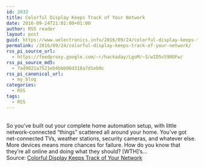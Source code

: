 ```yaml
---
id: 2032
title: Colorful Display Keeps Track of Your Network
date: 2016-09-24T21:01:00+01:00
author: RSS reader
layout: post
guid: https://www.uelectronics.info/2016/09/24/colorful-display-keeps-track-of-your-network/
permalink: /2016/09/24/colorful-display-keeps-track-of-your-network/
rss_pi_source_url:
  - https://feedproxy.google.com/~r/hackaday/LgoM/~3/wID5vS90UFw/
rss_pi_source_md5:
  - 7ad9021a7521eb4bbb06d318a7d1eb0c
rss_pi_canonical_url:
  - my_blog
categories:
  - RSS
tags:
  - RSS
---
```

&#013;  
So you’ve built out your complete home automation setup, with little network-connected “things” scattered all around your home. You’ve got net-connected TVs, weather stations, security cameras, and whatever else. More devices means more chances for failure. How do you know that they’re all online and doing what they should? [WTH]’s…&#013;  
Source: <a href="https://feedproxy.google.com/~r/hackaday/LgoM/~3/wID5vS90UFw/" target="_blank">Colorful Display Keeps Track of Your Network</a>